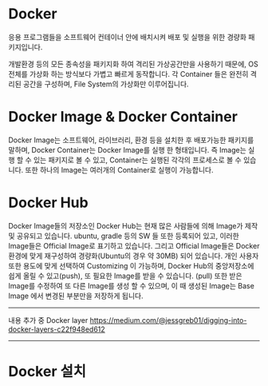 # Docker

응용 프로그램들을 소프트웨어 컨테이너 안에 배치시켜 배포 및 실행을 위한 경량화 패키지입니다.

개발환경 등의 모든 종속성을 패키지화 하여 격리된 가상공간만을 사용하기 때문에, OS 전체를 가상화 하는 방식보다 가볍고 빠르게 동작합니다.
각 Container 들은 완전히 격리된 공간을 구성하며, File System의 가상화만 이루어집니다.

# Docker Image & Docker Container
Docker Image는 소프트웨어, 라이브러리, 환경 등을 설치한 후 배포가능한 패키지를 말하며, 
Docker Container는 Docker Image를 실행 한 형태입니다. 즉 Image는 실행 할 수 있는 패키지로 볼 수 있고, Container는 실행된 각각의 프로세스로 볼 수 있습니다. 또한 하나의 Image는 여러개의 Container로 실행이 가능합니다.

# Docker Hub
Docker Image들의 저장소인 Docker Hub는 현재 많은 사람들에 의해 Image가 제작 및 공유되고 있습니다. ubuntu, gradle 등의 SW 들 또한 등록되어 있고, 이러한 Image들은 Official Image로 표기하고 있습니다. 그리고 Official Image들은 Docker 환경에 맞게 재구성하여 경량화(Ubuntu의 경우 약 30MB) 되어 있습니다. 
개인 사용자 또한  용도에 맞게 선택하여 Customizing 이 가능하며, Docker Hub의 중앙저장소에 쉽게 올릴 수 있고(push), 또 필요한 Image를 받을 수 있습니다. (pull) 또한 받은 Image를 수정하여 또 다른 Image를 생성 할 수 있으며, 이 때 생성된 Image는 Base Image 에서 변경된 부분만을 저장하게 됩니다.



-------------
내용 추가 중 Docker layer
https://medium.com/@jessgreb01/digging-into-docker-layers-c22f948ed612

-------------



# Docker 설치
